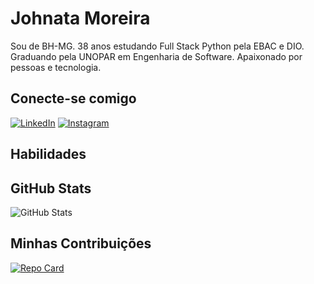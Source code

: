 # Johnata Moreira
Sou de BH-MG. 38 anos estudando Full Stack Python pela EBAC e DIO. Graduando pela UNOPAR em Engenharia de Software. Apaixonado por pessoas e tecnologia.
## Conecte-se comigo
[![LinkedIn](https://img.shields.io/badge/LinkedIn-559?style=for-the-badge&logo=linkedin&logoColor=226)](https://www.linkedin.com/in/eujohnatamoreira)
[![Instagram](https://img.shields.io/badge/Instagram-559?style=for-the-badge&logo=instagram&logoColor=226)](https://www.instagram.com/johnatavinicius)
## Habilidades

## GitHub Stats
![GitHub Stats](https://github-readme-stats.vercel.app/api?username=JohnataMoreira&theme=transparent&bg_color=559&border_color=226&show_icons=true&icon_color=006&title_color=629629&text_color=226)

## Minhas Contribuições
[![Repo Card](https://github-readme-stats.vercel.app/api/pin/?username=JohnataMoreira&repo=dio-lab-open-source&bg_color=559&border_color=226&show_icons=true&icon_color=006&title_color=629629&text_color=119)](https://github.com/JohnataMoreira/dio-lab-open-source)